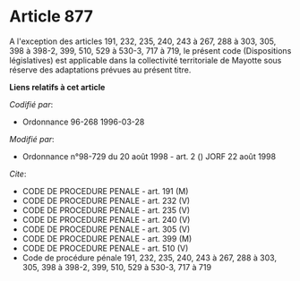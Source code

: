 # Article 877

A l'exception des articles 191, 232, 235, 240, 243 à 267, 288 à 303, 305, 398 à 398-2, 399, 510, 529 à 530-3, 717 à 719, le
présent code (Dispositions législatives) est applicable dans la collectivité territoriale de Mayotte sous réserve des
adaptations prévues au présent titre.

**Liens relatifs à cet article**

_Codifié par_:

  - Ordonnance 96-268 1996-03-28

_Modifié par_:

  - Ordonnance n°98-729 du 20 août 1998 - art. 2 () JORF 22 août 1998

_Cite_:

  - CODE DE PROCEDURE PENALE - art. 191 (M)
  - CODE DE PROCEDURE PENALE - art. 232 (V)
  - CODE DE PROCEDURE PENALE - art. 235 (V)
  - CODE DE PROCEDURE PENALE - art. 240 (V)
  - CODE DE PROCEDURE PENALE - art. 305 (V)
  - CODE DE PROCEDURE PENALE - art. 399 (M)
  - CODE DE PROCEDURE PENALE - art. 510 (V)
  - Code de procédure pénale 191, 232, 235, 240, 243 à 267, 288 à 303, 305, 398 à 398-2, 399, 510, 529 à 530-3, 717 à 719
